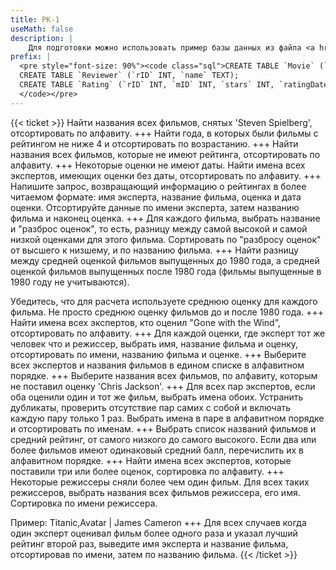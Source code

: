```yaml
---
title: РК-1
useMath: false
description: |
    Для подготовки можно использовать пример базы данных из файла <a href="01-2.sql">01-2.sql</a>.
prefix: |
  <pre style="font-size: 90%"><code class="sql">CREATE TABLE `Movie` (`mID` INT, `title` TEXT, `year` INT, `director` TEXT);
  CREATE TABLE `Reviewer` (`rID` INT, `name` TEXT);
  CREATE TABLE `Rating` (`rID` INT, `mID` INT, `stars` INT, `ratingDate` DATE);
  </code></pre>
---
```

{{< ticket >}}
Найти названия всех фильмов, снятых 'Steven Spielberg', отсортировать по алфавиту.
+++
Найти года, в которых были фильмы с рейтингом не ниже 4 и отсортировать по возрастанию.
+++
Найти названия всех фильмов, которые не имеют рейтинга, отсортировать по алфавиту.
+++
Некоторые оценки не имеют даты. Найти имена всех экспертов, имеющих оценки без даты, отсортировать по алфавиту.
+++
Напишите запрос, возвращающий информацию о рейтингах в более читаемом формате: имя эксперта, название фильма, оценка и дата оценки. Отсортируйте данные по имени эксперта, затем названию фильма и наконец оценка.
+++
Для каждого фильма, выбрать название и "разброс оценок", то есть, разницу между самой высокой и самой низкой оценками для этого фильма. Сортировать по "разбросу оценок" от высшего к низшему, и по названию фильма.
+++
Найти разницу между средней оценкой фильмов выпущенных до 1980 года, а средней оценкой фильмов выпущенных после 1980 года (фильмы выпущенные в 1980 году не учитываются).

Убедитесь, что для расчета используете среднюю оценку для каждого фильма. Не просто среднюю оценку фильмов до и после 1980 года.
+++
Найти имена всех экспертов, кто оценил "Gone with the Wind", отсортировать по алфавиту.
+++
Для каждой оценки, где эксперт тот же человек что и режиссер, выбрать имя, название фильма и оценку, отсортировать по имени, названию фильма и оценке.
+++
Выберите всех экспертов и названия фильмов в едином списке в алфавитном порядке.
+++
Выберите названия всех фильмов, по алфавиту, которым не поставил оценку 'Chris Jackson'.
+++
Для всех пар экспертов, если оба оценили один и тот же фильм, выбрать имена обоих. Устранить дубликаты, проверить отсутствие пар самих с собой и включать каждую пару только 1 раз. Выбрать имена в паре в алфавитном порядке и отсортировать по именам.
+++
Выбрать список названий фильмов и средний рейтинг, от самого низкого до самого высокого. Если два или более фильмов имеют одинаковый средний балл, перечислить их в алфавитном порядке.
+++
Найти имена всех экспертов, которые поставили три или более оценок, сортировка по алфавиту.
+++
Некоторые режиссеры сняли более чем один фильм. Для всех таких режиссеров, выбрать названия всех фильмов режиссера, его имя. Сортировка по имени режиссера.

Пример: Titanic,Avatar | James Cameron
+++
Для всех случаев когда один эксперт оценивал фильм более одного раза и указал лучший рейтинг второй раз, выведите имя эксперта и название фильма, отсортировав по имени, затем по названию фильма.
{{< /ticket >}}
